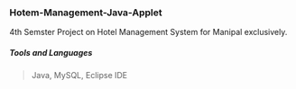 ### Hotem-Management-Java-Applet
4th Semster Project on Hotel Management System for Manipal exclusively.

##### Tools and Languages
> Java, MySQL, Eclipse IDE

